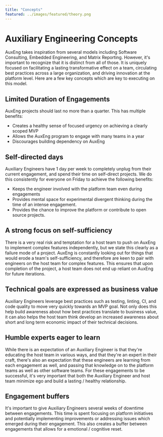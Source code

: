 ```yaml
---
title: "Concepts"
featured: ../images/featured/theory.png
---
```


# Auxiliary Engineering Concepts

AuxEng takes inspiration from several models including Software Consulting,
Embedded Engineering, and Matrix Reporting. However, it's important to recognize
that it is distinct from all of those. It is uniquely focused on facilitating a
lasting transformative effect on a team, circulating best practices across a
large organization, and driving innovation at the platform level. Here are a few
key concepts which are key to executing on this model.

## Limited Duration of Engagements

AuxEng projects should last no more than a quarter. This has multiple benefits:

- Creates a healthy sense of focused urgency on achieving a clearly scoped MVP
- Allows the AuxEng program to engage with many teams in a year
- Discourages building dependency on AuxEng

## Self-directed days

Auxiliary Engineers have 1 day per week to completely unplug from their current
engagement, and spend their time on self-direct projects. We do this
consistently for everyone on Friday to achieve the following benefits:

- Keeps the engineer involved with the platform team even during engagements
- Provides mental space for experimental divergent thinking during the time of
  an intense engagement.
- Provides the chance to improve the platform or contribute to open source
  projects.

## A strong focus on self-sufficiency

There is a very real risk and temptation for a host team to push on AuxEng to
implement complex features independently, but we state this clearly as a failure
mode of a project. AuxEng is constantly looking out for things that would erode
a team's self-sufficiency, and therefore are keen to pair with engineers on the
host team for complex features. This ensures that upon completion of the
project, a host team does not end up reliant on AuxEng for future iterations.

## Technical goals are expressed as business value

Auxiliary Engineers leverage best practices such as testing, linting, CI, and
code quality to move very quickly towards an MVP goal. Not only does this help
build awareness about how best practices translate to business value, it can
also helps the host team think develop an increased awareness about short and
long term economic impact of their technical decisions.

## Humble experts eager to learn

While there is an expectation of an Auxiliary Engineer is that they're educating
the host team in various ways, and that they're an expert in their craft,
there's also an expectation that these engineers are learning from each
engagement as well, and passing that knowledge on to the platform teams as well
as other software teams. For these engagements to be successful, it's very
important that both the Auxiliary Engineer and host team minimize ego and build
a lasting / healthy relationship.

## Engagement buffers

It's important to give Auxiliary Engineers several weeks of downtime between
engagements. This time is spent focusing on platform initiatives and potentially
implementing improvements or addressing issues which emerged during their
engagement. This also creates a buffer between engagements that allows for a
emotional / cognitive reset.
